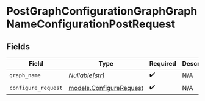 # PostGraphConfigurationGraphGraphNameConfigurationPostRequest


## Fields

| Field                                                    | Type                                                     | Required                                                 | Description                                              |
| -------------------------------------------------------- | -------------------------------------------------------- | -------------------------------------------------------- | -------------------------------------------------------- |
| `graph_name`                                             | *Nullable[str]*                                          | :heavy_check_mark:                                       | N/A                                                      |
| `configure_request`                                      | [models.ConfigureRequest](../models/configurerequest.md) | :heavy_check_mark:                                       | N/A                                                      |